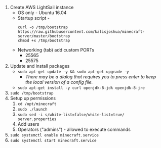   1. Create AWS LightSail instance
      + OS only - Ubuntu 16.04
      + Startup script -
        ```
        curl -o /tmp/bootstrap https://raw.githubusercontent.com/kalisjoshua/minecraft-server/master/bootstrap
        chmod +x /tmp/bootstrap
        ```
      + Networking (tab) add custom PORTs
          - 25565
          - 25575
  2. Update and install packages
      + `sudo apt-get update -y && sudo apt-get upgrade -y`
          - *There may be a dialog that requires you to press enter to keep the local version of a config file.*
      + `sudo apt-get install -y curl openjdk-8-jdk openjdk-8-jre`
  3. `sudo /tmp/bootstrap`
  4. Setup up permissions
      1. `cd /opt/minecraft`
      2. `sudo ./launch`
      3. `sudo sed -i s/white-list=false/white-list=true/ server.properties`
      4. Add users
        <!--
        ```
        # /opt/minecraft/whitelist.json
        [
          {"uuid": "4f7e30c3-e56d-473d-8287-ffc361782807","name": "DragonLadySage"},
          {"uuid": "4da3bbf3-2a74-4458-8227-813c0d020de0","name": "HappyJosh"}
        ]
        ```
        -->
      5. Operators ("admins") - allowed to execute commands
        <!--
        ```
        # /opt/minecraft/ops.json
        [
          {
            "uuid": "4da3bbf3-2a74-4458-8227-813c0d020de0",
            "name": "HappyJosh",
            "level": 4,
            "bypassesPlayerLimit": false
          },
          {
            "uuid": "4f7e30c3-e56d-473d-8287-ffc361782807",
            "name": "DragonLadySage",
            "level": 4,
            "bypassesPlayerLimit": false
          }
        ]
        ```
        -->
  5. `sudo systemctl enable minecraft.service`
  6. `sudo systemctl start minecraft.service`
